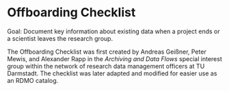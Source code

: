 # Offboarding Checklist

Goal: Document key information about existing data when a project ends or a scientist leaves the research group.

The Offboarding Checklist was first created by Andreas Geißner, Peter Mewis, and Alexander Rapp in the *Archiving and Data Flows* special interest group within the network of research data management officers at TU Darmstadt. The checklist was later adapted and modified for easier use as an RDMO catalog.
